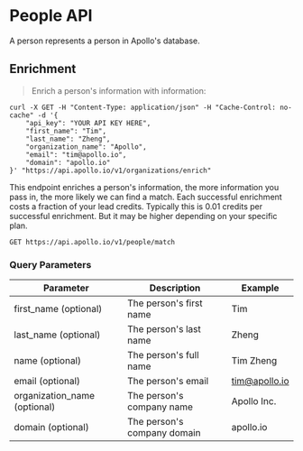 # People API

A person represents a person in Apollo's database.

## Enrichment

> Enrich a person's information with information:

```shell
curl -X GET -H "Content-Type: application/json" -H "Cache-Control: no-cache" -d '{
    "api_key": "YOUR API KEY HERE",
    "first_name": "Tim",
    "last_name": "Zheng",
    "organization_name": "Apollo",
    "email": "tim@apollo.io",
    "domain": "apollo.io"
}' "https://api.apollo.io/v1/organizations/enrich"
```



This endpoint enriches a person's information, the more information you pass in, the more likely we can find a match. Each successful enrichment costs a fraction of your lead credits. Typically this is 0.01 credits per successful enrichment. But it may be higher depending on your specific plan.

`GET https://api.apollo.io/v1/people/match`

### Query Parameters

Parameter | Description | Example
--------- | ----------- | -----------
first_name (optional) | The person's first name | Tim
last_name (optional) | The person's last name | Zheng
name (optional) | The person's full name | Tim Zheng
email (optional) | The person's email | tim@apollo.io
organization_name (optional) | The person's company name | Apollo Inc.
domain (optional) | The person's company domain | apollo.io